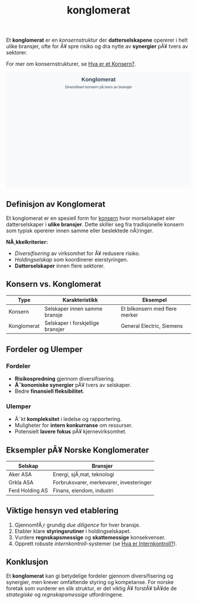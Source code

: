﻿---
title: "konglomerat"
meta_title: "konglomerat"
meta_description: 'Et **konglomerat** er en *konsernstruktur* der **datterselskapene** opererer i helt ulike bransjer, ofte for Ã¥ spre risiko og dra nytte av **synergier** pÃ¥ tv...'
slug: konglomerat
type: blog
layout: pages/single
---

Et **konglomerat** er en *konsernstruktur* der **datterselskapene** opererer i helt ulike bransjer, ofte for Ã¥ spre risiko og dra nytte av **synergier** pÃ¥ tvers av sektorer.

For mer om konsernstrukturer, se [Hva er et Konsern?](/blogs/regnskap/hva-er-konsern "Hva er et Konsern?").

![Konglomerat](konglomerat-image.svg)

## Definisjon av Konglomerat

Et konglomerat er en spesiell form for [konsern](/blogs/regnskap/hva-er-konsern "Hva er et Konsern?") hvor morselskapet eier datterselskaper i **ulike bransjer**. Dette skiller seg fra tradisjonelle konsern som typisk opererer innen samme eller beslektede nÃ¦ringer.

**NÃ¸kkelkriterier:**

* *Diversifisering* av virksomhet for Ã¥ redusere risiko.
* *Holdingselskap* som koordinerer eierstyringen.
* **Datterselskaper** innen flere sektorer.

## Konsern vs. Konglomerat

| **Type**    | **Karakteristikk**                     | **Eksempel**                  |
|-------------|----------------------------------------|-------------------------------|
| Konsern     | Selskaper innen samme bransje          | Et bilkonsern med flere merker|
| Konglomerat | Selskaper i forskjellige bransjer      | General Electric, Siemens     |

## Fordeler og Ulemper

### Fordeler

* **Risikospredning** gjennom diversifisering.
* **Ã˜konomiske synergier** pÃ¥ tvers av selskaper.
* Bedre **finansiell fleksibilitet**.

### Ulemper

* Ã˜kt **kompleksitet** i ledelse og rapportering.
* Muligheter for **intern konkurranse** om ressurser.
* Potensielt **lavere fokus** pÃ¥ kjernevirksomhet.

## Eksempler pÃ¥ Norske Konglomerater

| **Selskap**        | **Bransjer**                            |
|--------------------|-----------------------------------------|
| Aker ASA           | Energi, sjÃ¸mat, teknologi               |
| Orkla ASA          | Forbruksvarer, merkevarer, investeringer|
| Ferd Holding AS    | Finans, eiendom, industri               |

## Viktige hensyn ved etablering

1. GjennomfÃ¸r grundig *due diligence* for hver bransje.
2. Etabler klare **styringsrutiner** i holdingselskapet.
3. Vurdere **regnskapsmessige** og **skattemessige** konsekvenser.
4. Opprett robuste *internkontroll*-systemer (se [Hva er Internkontroll?](/blogs/regnskap/hva-er-internkontroll "Hva er Internkontroll? Komplett Guide til Internkontrollsystemer")).

## Konklusjon

Et **konglomerat** kan gi betydelige fordeler gjennom diversifisering og synergier, men krever omfattende styring og kompetanse. For norske foretak som vurderer en slik struktur, er det viktig Ã¥ forstÃ¥ bÃ¥de de *strategiske* og *regnskapsmessige* utfordringene.

